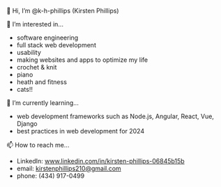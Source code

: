 👋 Hi, I’m @k-h-phillips (Kirsten Phillips)

👀 I’m interested in...
  - software engineering
  - full stack web development
  - usability
  - making websites and apps to optimize my life
  - crochet & knit
  - piano
  - heath and fitness
  - cats!!

🌱 I’m currently learning...
  - web development frameworks such as Node.js, Angular, React, Vue, Django
  - best practices in web development for 2024

📫 How to reach me...
  - LinkedIn: www.linkedin.com/in/kirsten-phillips-06845b15b
  - email: kirstenphillips210@gmail.com
  - phone: (434) 917-0499

<!---
k-h-phillips/k-h-phillips is a ✨ special ✨ repository because its `README.md` (this file) appears on your GitHub profile.
You can click the Preview link to take a look at your changes.
--->
